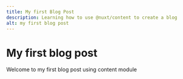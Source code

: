 ```yaml
---
title: My first Blog Post
description: Learning how to use @nuxt/content to create a blog
alt: my first blog post
---
```


# My first blog post

Welcome to my first blog post using content module